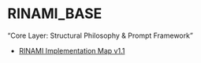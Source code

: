 # RINAMI_BASE
“Core Layer: Structural Philosophy &amp; Prompt Framework”
- [RINAMI Implementation Map v1.1](./docs/maps/RINAMI_Implementation_Map_v1.1.md)
